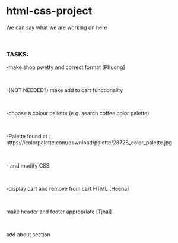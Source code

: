 # html-css-project
<p>We can say what we are working on here</p><br>
<h3>TASKS:</h3>
<p>-make shop pwetty and correct format [Phuong]  </p><br>
<p>-(NOT NEEDED?) make add to cart functionality </p><br>
<p>-choose a colour pallette (e.g. search coffee color palette) </p><br>
<p>-Palette found at : https://icolorpalette.com/download/palette/28728_color_palette.jpg</p><br>
<p>- and modify CSS</p><br>
<p>-display cart and remove from cart HTML [Heena]</p><br> 
<p> make header and footer appropriate [Tjhai]</p><br>
<p> add about section</p><br>

